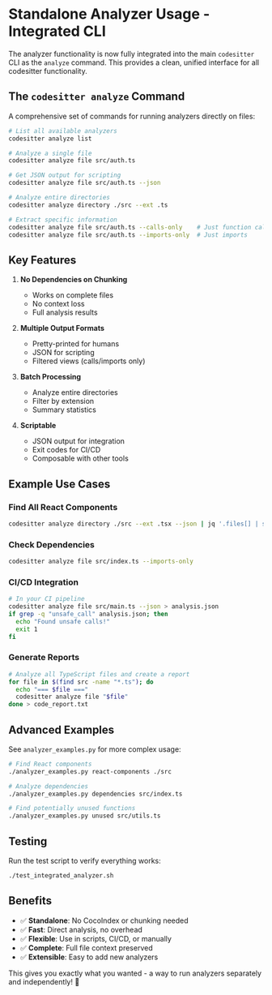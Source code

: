 # Standalone Analyzer Usage - Integrated CLI

The analyzer functionality is now fully integrated into the main `codesitter` CLI as the `analyze` command. This provides a clean, unified interface for all codesitter functionality.

## The `codesitter analyze` Command

A comprehensive set of commands for running analyzers directly on files:

```bash
# List all available analyzers
codesitter analyze list

# Analyze a single file
codesitter analyze file src/auth.ts

# Get JSON output for scripting
codesitter analyze file src/auth.ts --json

# Analyze entire directories
codesitter analyze directory ./src --ext .ts

# Extract specific information
codesitter analyze file src/auth.ts --calls-only    # Just function calls
codesitter analyze file src/auth.ts --imports-only  # Just imports
```

## Key Features

1. **No Dependencies on Chunking**
   - Works on complete files
   - No context loss
   - Full analysis results

2. **Multiple Output Formats**
   - Pretty-printed for humans
   - JSON for scripting
   - Filtered views (calls/imports only)

3. **Batch Processing**
   - Analyze entire directories
   - Filter by extension
   - Summary statistics

4. **Scriptable**
   - JSON output for integration
   - Exit codes for CI/CD
   - Composable with other tools

## Example Use Cases

### Find All React Components
```bash
codesitter analyze directory ./src --ext .tsx --json | jq '.files[] | select(.metadata.is_react_component)'
```

### Check Dependencies
```bash
codesitter analyze file src/index.ts --imports-only
```

### CI/CD Integration
```bash
# In your CI pipeline
codesitter analyze file src/main.ts --json > analysis.json
if grep -q "unsafe_call" analysis.json; then
  echo "Found unsafe calls!"
  exit 1
fi
```

### Generate Reports
```bash
# Analyze all TypeScript files and create a report
for file in $(find src -name "*.ts"); do
  echo "=== $file ==="
  codesitter analyze file "$file"
done > code_report.txt
```

## Advanced Examples

See `analyzer_examples.py` for more complex usage:

```bash
# Find React components
./analyzer_examples.py react-components ./src

# Analyze dependencies
./analyzer_examples.py dependencies src/index.ts

# Find potentially unused functions
./analyzer_examples.py unused src/utils.ts
```

## Testing

Run the test script to verify everything works:

```bash
./test_integrated_analyzer.sh
```

## Benefits

- ✅ **Standalone**: No CocoIndex or chunking needed
- ✅ **Fast**: Direct analysis, no overhead
- ✅ **Flexible**: Use in scripts, CI/CD, or manually
- ✅ **Complete**: Full file context preserved
- ✅ **Extensible**: Easy to add new analyzers

This gives you exactly what you wanted - a way to run analyzers separately and independently! 🎉
